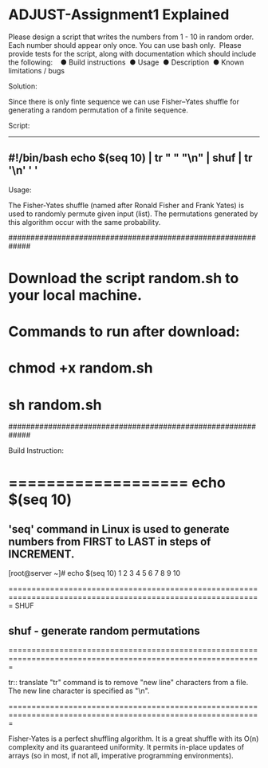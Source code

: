 # ADJUST-Assignment1 Explained

Please design a script that writes the numbers from 1 - 10 in random order.  Each number should appear only once. You can use bash only.  Please provide tests for the script, along with documentation which should include  the following:    
● Build instructions  ● Usage  ● Description  ● Known limitations / bugs 


Solution:

Since there is only finte sequence we can use Fisher–Yates shuffle for generating a random permutation of a finite sequence. 



Script:

----------------------------------------------------------------
#!/bin/bash
echo $(seq 10) |  tr " " "\n" |  shuf | tr '\n' ' '
-----------------------------------------------------------------


Usage:

The Fisher-Yates shuffle (named after Ronald Fisher and Frank Yates) is used to randomly permute given input (list). The permutations generated by this algorithm occur with the same probability.

#############################################################
#  Download the script random.sh to your local machine.     #
#  Commands to run after download:                          #
#  chmod  +x   random.sh                                    #
#  sh  random.sh                                            #
#############################################################


Build Instruction:

===================
 echo $(seq 10)                 
===================

## 'seq' command in Linux is used to generate numbers from FIRST to LAST in steps of INCREMENT. 


[root@server ~]# echo $(seq 10)
1 2 3 4 5 6 7 8 9 10


=============================================================================================================
SHUF                                                                                                  
## shuf - generate random permutations

=============================================================================================================

tr:: translate
"tr" command is to remove "new line" characters from a file. The new line character is specified as "\n".

=============================================================================================================

Fisher-Yates is a perfect shuffling algorithm. It is a great shuffle with its O(n) complexity and its guaranteed uniformity. It permits in-place updates of arrays (so in most, if not all, imperative programming environments).

